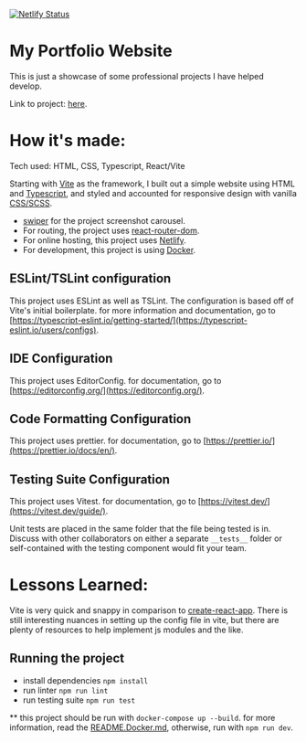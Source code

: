 [![Netlify Status](https://api.netlify.com/api/v1/badges/7cedf44d-646d-400f-9e53-1799165ce23c/deploy-status)](https://app.netlify.com/sites/raymondchiu-portfolio/deploys)

# My Portfolio Website

This is just a showcase of some professional projects I have helped develop.

Link to project: [here](https://raymondchiu-portfolio.netlify.app/).

# How it's made:

Tech used: HTML, CSS, Typescript, React/Vite

Starting with [Vite](https://vitejs.dev) as the framework, I built out a simple website using HTML and [Typescript](https://www.typescriptlang.org), and styled and accounted for responsive design with vanilla [CSS/SCSS](https://sass-lang.com/documentation/syntax/).

-   [swiper](https://swiperjs.com/) for the project screenshot carousel.
-   For routing, the project uses [react-router-dom](https://reactrouter.com/en/main).
-   For online hosting, this project uses [Netlify](https://www.netlify.com/).
-   For development, this project is using [Docker](https://docs.docker.com/).

## ESLint/TSLint configuration

This project uses ESLint as well as TSLint. The configuration is based off of Vite's initial boilerplate. for more information and documentation, go to [https://typescript-eslint.io/getting-started/](https://typescript-eslint.io/users/configs).

## IDE Configuration

This project uses EditorConfig. for documentation, go to [https://editorconfig.org/](https://editorconfig.org/).

## Code Formatting Configuration

This project uses prettier. for documentation, go to [https://prettier.io/](https://prettier.io/docs/en/).

## Testing Suite Configuration

This project uses Vitest. for documentation, go to [https://vitest.dev/](https://vitest.dev/guide/).

Unit tests are placed in the same folder that the file being tested is in. Discuss with other collaborators on either a separate `__tests__` folder or self-contained with the testing component would fit your team.

# Lessons Learned:

Vite is very quick and snappy in comparison to [create-react-app](https://create-react-app.dev/). There is still interesting nuances in setting up the config file in vite, but there are plenty of resources to help implement js modules and the like.

## Running the project

-   install dependencies `npm install`
-   run linter `npm run lint`
-   run testing suite `npm run test`

\*\* this project should be run with `docker-compose up --build`. for more information, read the [README.Docker.md](README.Docker.md), otherwise, run with `npm run dev`.
